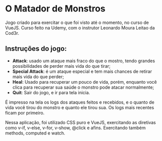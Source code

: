 # O Matador de Monstros

Jogo criado para exercitar o que foi visto até o momento, no curso de VueJS. Curso feito na Udemy, com o instrutor Leonardo Moura Leitao da Cod3r.

## Instruções do jogo:

* **Attack**: usado um ataque mais fraco do que o mostro, tendo grandes possibilidades de perder mais vida do que tirar;
* **Special Attack**: é um ataque especial e tem mais chances de retirar mais vida do que perder;
* **Heal**: Usado para recuperar um pouco de vida, porém, enquanto você clica para recuperar sua saúde o monstro pode atacar normalmente;
* **Quit**: Sair do jogo, e ir para tela inicia.

É impresso na tela os logs dos ataques feitos e recebidos, e o quanto de vida você tirou do monstro e quanto ele tirou sua.
Os logs mais recentes ficam por primeiro.

Nessa aplicação, foi utilizado CSS puro e VueJS, exercitando as diretivas como v-if, v-else, v-for, v-show, @click e afins. Exercitando também methods, computed e watch.
